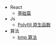 - React
  - [基础篇](docs/React/基础篇.md)
- Js
  - [Polyfill 原生函数](docs/Js/Polyfill原生函数.md)
- 算法
  - [kmp 算法](docs/算法/kmp算法.md)